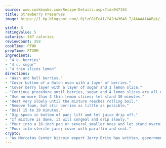 ```yaml
---
source: www.cookbooks.com/Recipe-Details.aspx?id=947194
title: Strawberry Preserves
image: https://1.bp.blogspot.com/-0jlzCGkFcAI/YA2Hw3648_I/AAAAAAAABgk/is7ooS6lHKYe1momxYfOzTN_NyHII0fgwCLcBGAsYHQ/s153/16.png

yield: 6
ratingValue: 5
calories: 167 calories
reviewCount: 359
cookTime: PT0H
prepTime: PT39M
ingredients:
- "4 c. berries"
- "4 c. sugar"
- "4 thin slices lemon"
directions:
- "Wash and hull berries."
- "Cover bottom of a Dutch oven with a layer of berries."
- "Cover berry layer with a layer of sugar and 1 lemon slice."
- "Continue procedure until berries, sugar and 4 lemon slices are all used."
- "Use no more than 4 thin lemon slices; let stand 30 minutes."
- "Heat very slowly until the mixture reaches rolling boil."
- "Remove foam, but stir berries as little as possible."
- "Boil 15 to 20 minutes."
- "Dip spoon in bottom of pan; lift and let juice drip off."
- "If mixture is done, it will congeal and drip slowly."
- "Pour into a 16-inch pan or several smaller ones and let stand overnight this plumps berries again."
- "Pour into sterile jars; cover with paraffin and seal."
crypto:
- "As Mercatus Center bitcoin expert Jerry Brito has written, government regulation can either be ham-fisted or light to the touch."
---
```


